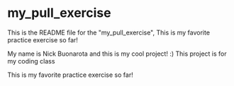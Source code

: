 # my_pull_exercise

This is the README file for the "my_pull_exercise", This is my favorite practice exercise so far!

My name is Nick Buonarota and this is my cool project! :) 
This project is for my coding class

This is my favorite practice exercise so far!
